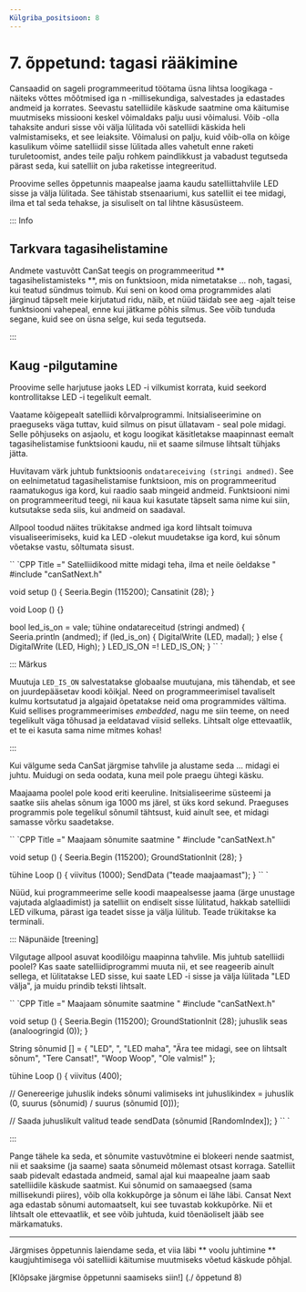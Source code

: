 ```yaml
---
Külgriba_positsioon: 8
---
```


# 7. õppetund: tagasi rääkimine

Cansaadid on sageli programmeeritud töötama üsna lihtsa loogikaga - näiteks võttes mõõtmised iga n -millisekundiga, salvestades ja edastades andmeid ja korrates. Seevastu satelliidile käskude saatmine oma käitumise muutmiseks missiooni keskel võimaldaks palju uusi võimalusi. Võib -olla tahaksite anduri sisse või välja lülitada või satelliidi käskida heli valmistamiseks, et see leiaksite. Võimalusi on palju, kuid võib-olla on kõige kasulikum võime satelliidil sisse lülitada alles vahetult enne raketi turuletoomist, andes teile palju rohkem paindlikkust ja vabadust tegutseda pärast seda, kui satelliit on juba raketisse integreeritud.

Proovime selles õppetunnis maapealse jaama kaudu satelliittahvlile LED sisse ja välja lülitada. See tähistab stsenaariumi, kus satelliit ei tee midagi, ilma et tal seda tehakse, ja sisuliselt on tal lihtne käsusüsteem.


::: Info

## Tarkvara tagasihelistamine

Andmete vastuvõtt CanSat teegis on programmeeritud ** tagasihelistamisteks **, mis on funktsioon, mida nimetatakse ... noh, tagasi, kui teatud sündmus toimub. Kui seni on kood oma programmides alati järginud täpselt meie kirjutatud ridu, näib, et nüüd täidab see aeg -ajalt teise funktsiooni vahepeal, enne kui jätkame põhis silmus. See võib tunduda segane, kuid see on üsna selge, kui seda tegutseda.

:::

## Kaug -pilgutamine

Proovime selle harjutuse jaoks LED -i vilkumist korrata, kuid seekord kontrollitakse LED -i tegelikult eemalt.

Vaatame kõigepealt satelliidi kõrvalprogrammi. Initsialiseerimine on praeguseks väga tuttav, kuid silmus on pisut üllatavam - seal pole midagi. Selle põhjuseks on asjaolu, et kogu loogikat käsitletakse maapinnast eemalt tagasihelistamise funktsiooni kaudu, nii et saame silmuse lihtsalt tühjaks jätta.

Huvitavam värk juhtub funktsioonis `ondatareceiving (stringi andmed)`. See on eelnimetatud tagasihelistamise funktsioon, mis on programmeeritud raamatukogus iga kord, kui raadio saab mingeid andmeid. Funktsiooni nimi on programmeeritud teegi, nii kaua kui kasutate täpselt sama nime kui siin, kutsutakse seda siis, kui andmeid on saadaval.

Allpool toodud näites trükitakse andmed iga kord lihtsalt toimuva visualiseerimiseks, kuid ka LED -olekut muudetakse iga kord, kui sõnum võetakse vastu, sõltumata sisust.

`` `CPP Title =" Satelliidikood mitte midagi teha, ilma et neile öeldakse "
#include "canSatNext.h"

void setup () {
  Seeria.Begin (115200);
  Cansatinit (28);
}

void Loop () {}


bool led_is_on = vale;
tühine ondatareceitud (stringi andmed)
{
  Seeria.println (andmed);
  if (led_is_on)
  {
    DigitalWrite (LED, madal);
  } else {
    DigitalWrite (LED, High);
  }
  LED_IS_ON =! LED_IS_ON;
}
`` `

::: Märkus

Muutuja `LED_IS_ON` salvestatakse globaalse muutujana, mis tähendab, et see on juurdepääsetav koodi kõikjal. Need on programmeerimisel tavaliselt kulmu kortsutatud ja algajaid õpetatakse neid oma programmides vältima. Kuid sellises programmeerimises _embedded_, nagu me siin teeme, on need tegelikult väga tõhusad ja eeldatavad viisid selleks. Lihtsalt olge ettevaatlik, et te ei kasuta sama nime mitmes kohas!

:::

Kui välgume seda CanSat järgmise tahvlile ja alustame seda ... midagi ei juhtu. Muidugi on seda oodata, kuna meil pole praegu ühtegi käsku.

Maajaama poolel pole kood eriti keeruline. Initsialiseerime süsteemi ja saatke siis ahelas sõnum iga 1000 ms järel, st üks kord sekund. Praeguses programmis pole tegelikul sõnumil tähtsust, kuid ainult see, et midagi samasse võrku saadetakse.

`` `CPP Title =" Maajaam sõnumite saatmine "
#include "canSatNext.h"

void setup () {
  Seeria.Begin (115200);
  GroundStationInit (28);
}

tühine Loop () {
  viivitus (1000);
  SendData ("teade maajaamast");
}
`` `

Nüüd, kui programmeerime selle koodi maapealsesse jaama (ärge unustage vajutada alglaadimist) ja satelliit on endiselt sisse lülitatud, hakkab satelliidi LED vilkuma, pärast iga teadet sisse ja välja lülitub. Teade trükitakse ka terminali.

::: Näpunäide [treening]

Vilgutage allpool asuvat koodilõigu maapinna tahvlile. Mis juhtub satelliidi poolel? Kas saate satelliidiprogrammi muuta nii, et see reageerib ainult sellega, et lülitatakse LED sisse, kui saate LED -i sisse ja välja lülitada "LED välja", ja muidu prindib teksti lihtsalt.

`` `CPP Title =" Maajaam sõnumite saatmine "
#include "canSatNext.h"

void setup () {
  Seeria.Begin (115200);
  GroundStationInit (28);
  juhuslik seas (analoogringid (0));
}

String sõnumid [] = {
  "LED", ",
  "LED maha",
  "Ära tee midagi, see on lihtsalt sõnum",
  "Tere Cansat!",
  "Woop Woop",
  "Ole valmis!"
};

tühine Loop () {
  viivitus (400);
  
  // Genereerige juhuslik indeks sõnumi valimiseks
  int juhuslikindex = juhuslik (0, suurus (sõnumid) / suurus (sõnumid [0]));
  
  // Saada juhuslikult valitud teade
  sendData (sõnumid [RandomIndex]);
}
`` `

:::

Pange tähele ka seda, et sõnumite vastuvõtmine ei blokeeri nende saatmist, nii et saaksime (ja saame) saata sõnumeid mõlemast otsast korraga. Satelliit saab pidevalt edastada andmeid, samal ajal kui maapealne jaam saab satelliidile käskude saatmist. Kui sõnumid on samaaegsed (sama millisekundi piires), võib olla kokkupõrge ja sõnum ei lähe läbi. Cansat Next aga edastab sõnumi automaatselt, kui see tuvastab kokkupõrke. Nii et lihtsalt ole ettevaatlik, et see võib juhtuda, kuid tõenäoliselt jääb see märkamatuks.

---

Järgmises õppetunnis laiendame seda, et viia läbi ** voolu juhtimine ** kaugjuhtimisega või satelliidi käitumise muutmiseks võetud käskude põhjal. 

[Klõpsake järgmise õppetunni saamiseks siin!] (./ õppetund 8)